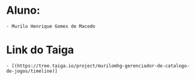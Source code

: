 # Aluno:
    - Murilo Henrique Gomes de Macedo

# Link do Taiga
    - [(https://tree.taiga.io/project/murilomhg-gerenciador-de-catalogo-de-jogos/timeline)]